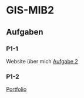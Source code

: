 # GIS-MIB2

## Aufgaben
### P1-1
Website über mich
[Aufgabe 2](https://janwdev.github.io/GIS-MIB2/P1-1/index.html)
### P1-2
[Portfolio](https://janwdev.github.io/GIS-MIB2/P1-2/index.html)